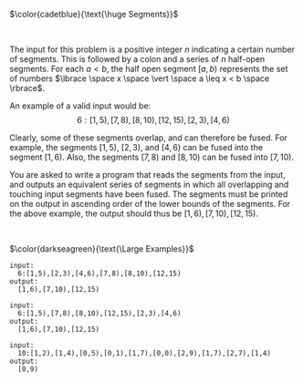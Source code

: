 $\color{cadetblue}{\text{\huge Segments}}$

<br/>

The input for this problem is a positive integer $n$ indicating a certain number of segments. This is followed by a colon and a series of $n$ half-open segments. For each $a < b$, the half open segment $[a, b)$ represents the set of numbers $\lbrace \space x \space \vert \space a \leq x < b \space \rbrace$.  

An example of a valid input would be:  
$$6:[1,5),[7,8),[8,10),[12,15),[2,3),[4,6)$$  

Clearly, some of these segments overlap, and can therefore be fused. For example, the segments $[1,5)$, $[2,3)$, and $[4,6)$ can be fused into the segment $[1,6)$. Also, the segments $[7,8)$ and $[8,10)$ can be fused into $[7,10)$.  

You are asked to write a program that reads the segments from the input, and outputs an equivalent series of segments in which all overlapping and touching input segments have been fused. The segments must be printed on the output in ascending order of the lower bounds of the segments. For the above example, the output should thus be $[1,6),[7,10),[12,15)$.  

<br/>

$\color{darkseagreen}{\text{\Large Examples}}$

```text
input:
  6:[1,5),[2,3),[4,6),[7,8),[8,10),[12,15)
output:
  [1,6),[7,10),[12,15)

input:
  6:[1,5),[7,8),[8,10),[12,15),[2,3),[4,6)
output:
  [1,6),[7,10),[12,15)

input:
  10:[1,2),[1,4),[0,5),[0,1),[1,7),[0,0),[2,9),[1,7),[2,7),[1,4)
output:
  [0,9)
```
